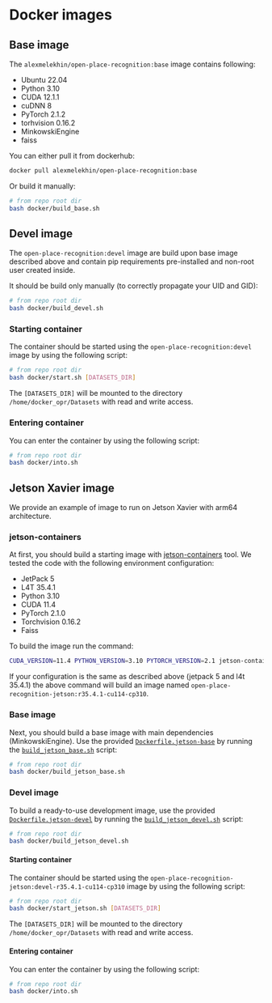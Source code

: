 # Docker images

## Base image

The `alexmelekhin/open-place-recognition:base` image contains following:

- Ubuntu 22.04
- Python 3.10
- CUDA 12.1.1
- cuDNN 8
- PyTorch 2.1.2
- torhvision 0.16.2
- MinkowskiEngine
- faiss

You can either pull it from dockerhub:

```bash
docker pull alexmelekhin/open-place-recognition:base
```

Or build it manually:

```bash
# from repo root dir
bash docker/build_base.sh
```

## Devel image

The `open-place-recognition:devel` image are build upon base image described above and contain pip requirements pre-installed and non-root user created inside.

It should be build only manually (to correctly propagate your UID and GID):

```bash
# from repo root dir
bash docker/build_devel.sh
```

### Starting container

The container should be started using the `open-place-recognition:devel` image by using the following script:

```bash
# from repo root dir
bash docker/start.sh [DATASETS_DIR]
```

The `[DATASETS_DIR]` will be mounted to the directory `/home/docker_opr/Datasets` with read and write access.

### Entering container

You can enter the container by using the following script:

```bash
# from repo root dir
bash docker/into.sh
```

## Jetson Xavier image

We provide an example of image to run on Jetson Xavier with arm64 architecture.

### jetson-containers

At first, you should build a starting image with [jetson-containers](https://github.com/dusty-nv/jetson-containers) tool.
We tested the code with the following environment configuration:

- JetPack 5
- L4T 35.4.1
- Python 3.10
- CUDA 11.4
- PyTorch 2.1.0
- Torchvision 0.16.2
- Faiss

To build the image run the command:

```bash
CUDA_VERSION=11.4 PYTHON_VERSION=3.10 PYTORCH_VERSION=2.1 jetson-containers build --name=open-place-recognition-jetson pytorch torchvision:0.16.2  faiss
```

If your configuration is the same as described above (jetpack 5 and l4t 35.4.1) the above command will build an image named `open-place-recognition-jetson:r35.4.1-cu114-cp310`.

### Base image

Next, you should build a base image with main dependencies (MinkowskiEngine).
Use the provided [`Dockerfile.jetson-base`](Dockerfile.jetson-base) by running the [`build_jetson_base.sh`](build_jetson_base.sh) script:

```bash
# from repo root dir
bash docker/build_jetson_base.sh
```

### Devel image

To build a ready-to-use development image, use the provided [`Dockerfile.jetson-devel`](Dockerfile.jetson-devel) by running the [`build_jetson_devel.sh`](build_jetson_devel.sh) script:

```bash
# from repo root dir
bash docker/build_jetson_devel.sh
```

#### Starting container

The container should be started using the `open-place-recognition-jetson:devel-r35.4.1-cu114-cp310` image by using the following script:

```bash
# from repo root dir
bash docker/start_jetson.sh [DATASETS_DIR]
```

The `[DATASETS_DIR]` will be mounted to the directory `/home/docker_opr/Datasets` with read and write access.

#### Entering container

You can enter the container by using the following script:

```bash
# from repo root dir
bash docker/into.sh
```
